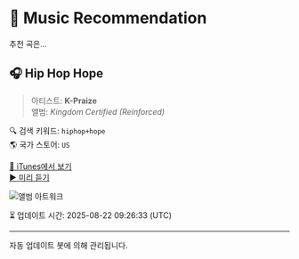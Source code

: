 
# 🎵 Music Recommendation

추천 곡은...

## 🎧 Hip Hop Hope  
> 아티스트: **K-Praize**  
> 앨범: _Kingdom Certified (Reinforced)_  

🔍 검색 키워드: `hiphop+hope`  
🌎 국가 스토어: `US`

[🔗 iTunes에서 보기](https://music.apple.com/us/album/hip-hop-hope/369521253?i=369521415&uo=4)  
[▶️ 미리 듣기](https://audio-ssl.itunes.apple.com/itunes-assets/Music/v4/40/18/a6/4018a67c-b937-904f-62af-97313104e8d6/mzaf_2656879013337807006.plus.aac.p.m4a)

![앨범 아트워크](https://is1-ssl.mzstatic.com/image/thumb/Music/d3/d5/6b/mzi.oayqlhmc.jpg/100x100bb.jpg)

⏳ 업데이트 시간: 2025-08-22 09:26:33 (UTC)

---
자동 업데이트 봇에 의해 관리됩니다.
